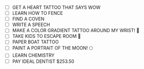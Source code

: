 - [ ] GET A HEART TATTOO THAT SAYS WOW
- [ ] LEARN HOW TO FENCE
- [ ] FIND A COVEN
- [ ] WRITE A SPEECH 
- [ ] MAKE A COLOR GRADIENT TATTOO AROUND MY WRIST! 🌈 
- [ ] TAKE KIDS TO ESCAPE ROOM 🧩 
- [ ] PAPER BOAT TATTOO 
- [ ] PAINT A PORTRAIT OF THE MOON! 🌕
- [ ] LEARN CHEMISTRY
- [ ] PAY IDEAL DENTIST $253.50